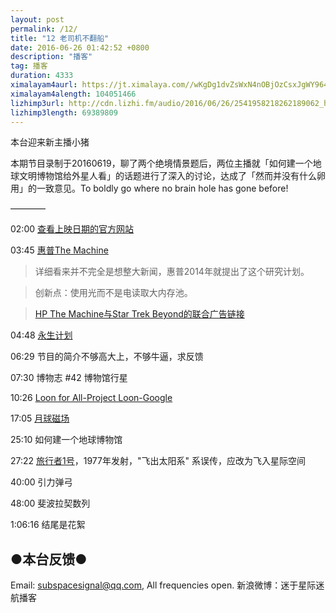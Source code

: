 ```yaml
---
layout: post
permalink: /12/
title: "12 老司机不翻船"
date: 2016-06-26 01:42:52 +0800
description: "播客"
tag: 播客 
duration: 4333
ximalayam4aurl: https://jt.ximalaya.com//wKgDg1dvZsWxN4nOBjOzCsxJgWY964.mp3.m4a?channel=rss&amp;album_id=3135361&amp;track_id=17559400&amp;uid=6418191&amp;jt=https://audio.xmcdn.com/group6/M00/AB/64/wKgDg1dvZsWxN4nOBjOzCsxJgWY964.mp3
ximalayam4alength: 104051466
lizhimp3url: http://cdn.lizhi.fm/audio/2016/06/26/2541958218262189062_hd.mp3
lizhimp3length: 69389809
---   
```


本台迎来新主播小猪

本期节目录制于20160619，聊了两个绝境情景题后，两位主播就「如何建一个地球文明博物馆给外星人看」的话题进行了深入的讨论，达成了「然而并没有什么卵用」的一致意见。To boldly go where no brain hole has gone before!

————

02:00 [查看上映日期的官方网站](http://www.startrekmovie.com/_apps/releasedates/release-dates.html)

03:45 [惠普The Machine](http://www.labs.hpe.com/research/themachine/)

>详细看来并不完全是想整大新闻，惠普2014年就提出了这个研究计划。

>创新点：使用光而不是电读取大内存池。

>[HP The Machine与Star Trek Beyond的联合广告链接](https://www.hpe.com/us/en/newsroom/news-archive/featured-article/2016/06/HPEs-New-Star-Trek-Commercial-The-Machine-Boldly-Goes-Where-No-Technology-Has-Gone-Before.html)

04:48 [永生计划](http://baike.baidu.com/view/8037116.htm)

06:29 节目的简介不够高大上，不够牛逼，求反馈

07:30 博物志 #42 博物馆行星

10:26 [Loon for All-Project Loon-Google](https://www.google.com/loon/)

17:05 [月球磁场](https://en.wikipedia.org/wiki/Magnetic_field_of_the_Moon)

25:10 如何建一个地球博物馆

27:22 [旅行者1号](https://en.wikipedia.org/wiki/Voyager_1)，1977年发射，&quot;飞出太阳系&quot; 系误传，应改为飞入星际空间

40:00 引力弹弓

48:00 斐波拉契数列

1:06:16 结尾是花絮

## ●本台反馈●

Email: [subspacesignal@qq.com](mailto:subspacesignal@qq.com), All frequencies open.
新浪微博：迷于星际迷航播客
